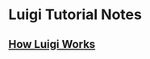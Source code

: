 # Luigi Tutorial Notes

## [How Luigi Works](http://help.mortardata.com/technologies/luigi/how_luigi_works)

